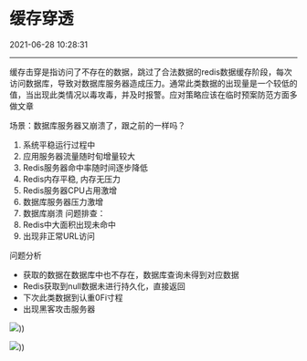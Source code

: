 ﻿# 缓存穿透
2021-06-28 10:28:31
            
---


缓存击穿是指访问了不存在的数据，跳过了合法数据的redis数据缓存阶段，每次访问数据库，导致对数据库服务器造成压力。通常此类数据的出现量是一个较低的值，当出现此类情况以毒攻毒，并及时报警。应对策略应该在临时预案防范方面多做文章




场景：数据库服务器又崩溃了，跟之前的一样吗？
1.  系统平稳运行过程中
2.  应用服务器流量随时旬增量较大
3.  Redis服务器命中率随时间逐步降低
4.  Redis内存平稳, 内存无压力
5.  Redis服务器CPU占用激增
6.  数据库服务器压力激增
7.  数据库崩溃
问题排查：
1.  Redis中大面积出现未命中
2.  出现非正常URL访问


问题分析
-   获取的数据在数据库中也不存在，数据库查询未得到对应数据
-   Redis获取到null数据未进行持久化，直接返回
-   下次此类数据到认重0Fi寸程
-   出现黑客攻击服务器

![](../../../../static/files/缓存穿透-image1-14325041.png)))

![](../../../../static/files/缓存穿透-image2-14325041.png)))








